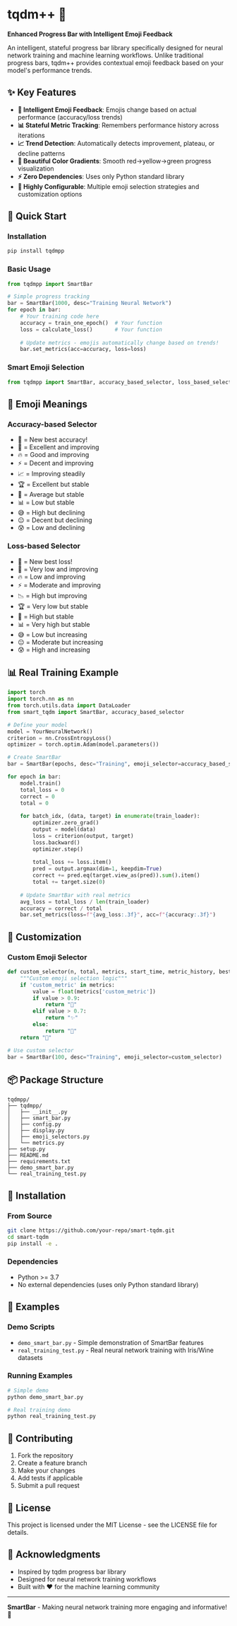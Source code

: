 # tqdm++ 🚀

**Enhanced Progress Bar with Intelligent Emoji Feedback**

An intelligent, stateful progress bar library specifically designed for neural network training and machine learning workflows. Unlike traditional progress bars, tqdm++ provides contextual emoji feedback based on your model's performance trends.

## ✨ Key Features

- **🧠 Intelligent Emoji Feedback**: Emojis change based on actual performance (accuracy/loss trends)
- **📊 Stateful Metric Tracking**: Remembers performance history across iterations
- **📈 Trend Detection**: Automatically detects improvement, plateau, or decline patterns  
- **🎨 Beautiful Color Gradients**: Smooth red→yellow→green progress visualization
- **⚡ Zero Dependencies**: Uses only Python standard library
- **🔧 Highly Configurable**: Multiple emoji selection strategies and customization options

## 🚀 Quick Start

### Installation

```bash
pip install tqdmpp
```

### Basic Usage

```python
from tqdmpp import SmartBar

# Simple progress tracking
bar = SmartBar(1000, desc="Training Neural Network")
for epoch in bar:
    # Your training code here
    accuracy = train_one_epoch()  # Your function
    loss = calculate_loss()       # Your function
    
    # Update metrics - emojis automatically change based on trends!
    bar.set_metrics(acc=accuracy, loss=loss)
```

### Smart Emoji Selection

```python
from tqdmpp import SmartBar, accuracy_based_selector, loss_based_selector
```

## 🎯 Emoji Meanings

### Accuracy-based Selector
- 🥳 = New best accuracy!
- 🚀 = Excellent and improving
- 🔥 = Good and improving
- ⚡ = Decent and improving
- 📈 = Improving steadily
- 🏆 = Excellent but stable
- 🎯 = Average but stable
- 📊 = Low but stable
- 😅 = High but declining
- 😐 = Decent but declining
- 😰 = Low and declining

### Loss-based Selector
- 🥳 = New best loss!
- 🚀 = Very low and improving
- 🔥 = Low and improving
- ⚡ = Moderate and improving
- 📉 = High but improving
- 🏆 = Very low but stable
- 🎯 = High but stable
- 📊 = Very high but stable
- 😅 = Low but increasing
- 😐 = Moderate but increasing
- 😰 = High and increasing

## 📊 Real Training Example

```python
import torch
import torch.nn as nn
from torch.utils.data import DataLoader
from smart_tqdm import SmartBar, accuracy_based_selector

# Define your model
model = YourNeuralNetwork()
criterion = nn.CrossEntropyLoss()
optimizer = torch.optim.Adam(model.parameters())

# Create SmartBar
bar = SmartBar(epochs, desc="Training", emoji_selector=accuracy_based_selector)

for epoch in bar:
    model.train()
    total_loss = 0
    correct = 0
    total = 0
    
    for batch_idx, (data, target) in enumerate(train_loader):
        optimizer.zero_grad()
        output = model(data)
        loss = criterion(output, target)
        loss.backward()
        optimizer.step()
        
        total_loss += loss.item()
        pred = output.argmax(dim=1, keepdim=True)
        correct += pred.eq(target.view_as(pred)).sum().item()
        total += target.size(0)
    
    # Update SmartBar with real metrics
    avg_loss = total_loss / len(train_loader)
    accuracy = correct / total
    bar.set_metrics(loss=f"{avg_loss:.3f}", acc=f"{accuracy:.3f}")
```

## 🎨 Customization

### Custom Emoji Selector

```python
def custom_selector(n, total, metrics, start_time, metric_history, best_accuracy, best_loss, accuracy_trend, loss_trend):
    """Custom emoji selection logic"""
    if 'custom_metric' in metrics:
        value = float(metrics['custom_metric'])
        if value > 0.9:
            return "🌟"
        elif value > 0.7:
            return "✨"
        else:
            return "💫"
    return "🎯"

# Use custom selector
bar = SmartBar(100, desc="Training", emoji_selector=custom_selector)
```

## 📦 Package Structure

```
tqdmpp/
├── tqdmpp/
│   ├── __init__.py
│   ├── smart_bar.py
│   ├── config.py
│   ├── display.py
│   ├── emoji_selectors.py
│   └── metrics.py
├── setup.py
├── README.md
├── requirements.txt
├── demo_smart_bar.py
└── real_training_test.py
```

## 🚀 Installation

### From Source

```bash
git clone https://github.com/your-repo/smart-tqdm.git
cd smart-tqdm
pip install -e .
```

### Dependencies

- Python >= 3.7
- No external dependencies (uses only Python standard library)

## 📝 Examples

### Demo Scripts

- `demo_smart_bar.py` - Simple demonstration of SmartBar features
- `real_training_test.py` - Real neural network training with Iris/Wine datasets

### Running Examples

```bash
# Simple demo
python demo_smart_bar.py

# Real training demo
python real_training_test.py
```

## 🤝 Contributing

1. Fork the repository
2. Create a feature branch
3. Make your changes
4. Add tests if applicable
5. Submit a pull request

## 📄 License

This project is licensed under the MIT License - see the LICENSE file for details.

## 🙏 Acknowledgments

- Inspired by tqdm progress bar library
- Designed for neural network training workflows
- Built with ❤️ for the machine learning community

---

**SmartBar** - Making neural network training more engaging and informative! 🚀 